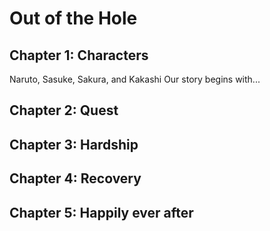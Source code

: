 # Out of the Hole

## Chapter 1: Characters
Naruto, Sasuke, Sakura, and Kakashi
Our story begins with...


## Chapter 2: Quest


## Chapter 3: Hardship


## Chapter 4: Recovery


## Chapter 5: Happily ever after

